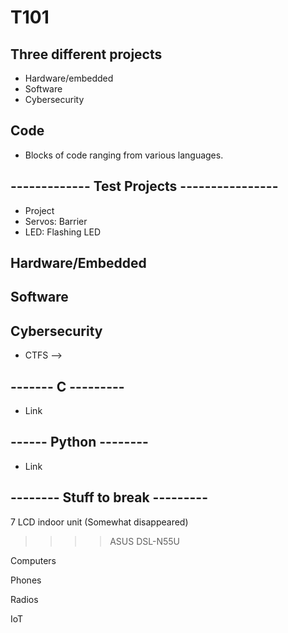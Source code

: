 # T101

## Three different projects
- Hardware/embedded
- Software
- Cybersecurity

## Code
- Blocks of code ranging from various languages.

## ------------- Test Projects ----------------
- Project
- Servos: Barrier
- LED: Flashing LED

## Hardware/Embedded

## Software

## Cybersecurity
- CTFS -->


## ------- C ---------
- Link

## ------ Python --------
- Link

## -------- Stuff to break ---------
7 LCD indoor unit (Somewhat disappeared)
>>>> ASUS DSL-N55U

Computers

Phones

Radios

IoT
